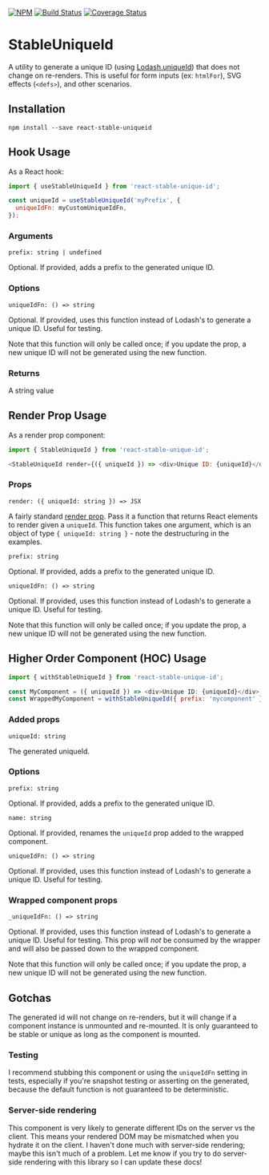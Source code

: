 [![NPM](https://img.shields.io/npm/v/react-stable-uniqueid.svg)](https://www.npmjs.com/package/react-stable-uniqueid)
[![Build Status](https://travis-ci.org/dallonf/react-stable-uniqueid.svg?branch=master)](https://travis-ci.org/dallonf/react-stable-uniqueid)
[![Coverage Status](https://coveralls.io/repos/dallonf/react-stable-uniqueid/badge.svg?branch=master&service=github)](https://coveralls.io/github/dallonf/react-stable-uniqueid?branch=master)

# StableUniqueId

A utility to generate a unique ID (using [Lodash.uniqueId](https://lodash.com/docs/4.17.4#uniqueId)) that does not change on re-renders. This is useful for form inputs (ex: `htmlFor`), SVG effects (`<defs>`), and other scenarios.

## Installation

```
npm install --save react-stable-uniqueid
```

## Hook Usage

As a React hook:

```js
import { useStableUniqueId } from 'react-stable-unique-id';

const uniqueId = useStableUniqueId('myPrefix', {
  uniqueIdFn: myCustomUniqueIdFn,
});
```

### Arguments

`prefix: string | undefined`

Optional. If provided, adds a prefix to the generated unique ID.

### Options

`uniqueIdFn: () => string`

Optional. If provided, uses this function instead of Lodash's to generate a unique ID. Useful for testing.

Note that this function will only be called once; if you update the prop, a new unique ID will not be generated using the new function.

### Returns

A string value

## Render Prop Usage

As a render prop component:

```js
import { StableUniqueId } from 'react-stable-unique-id';

<StableUniqueId render={({ uniqueId }) => <div>Unique ID: {uniqueId}</div>} />;
```

### Props

`render: ({ uniqueId: string }) => JSX`

A fairly standard [render prop](https://cdb.reacttraining.com/use-a-render-prop-50de598f11ce). Pass it a function that returns React elements to render given a `uniqueId`. This function takes one argument, which is an object of type `{ uniqueId: string }` - note the destructuring in the examples.

`prefix: string`

Optional. If provided, adds a prefix to the generated unique ID.

`uniqueIdFn: () => string`

Optional. If provided, uses this function instead of Lodash's to generate a unique ID. Useful for testing.

Note that this function will only be called once; if you update the prop, a new unique ID will not be generated using the new function.

## Higher Order Component (HOC) Usage

```js
import { withStableUniqueId } from 'react-stable-unique-id';

const MyComponent = ({ uniqueId }) => <div>Unique ID: {uniqueId}</div>;
const WrappedMyComponent = withStableUniqueId({ prefix: 'mycomponent' });
```

### Added props

`uniqueId: string`

The generated uniqueId.

### Options

`prefix: string`

Optional. If provided, adds a prefix to the generated unique ID.

`name: string`

Optional. If provided, renames the `uniqueId` prop added to the wrapped component.

`uniqueIdFn: () => string`

Optional. If provided, uses this function instead of Lodash's to generate a unique ID. Useful for testing.

### Wrapped component props

`_uniqueIdFn: () => string`

Optional. If provided, uses this function instead of Lodash's to generate a unique ID. Useful for testing. This prop will _not_ be consumed by the wrapper and will also be passed down to the wrapped component.

Note that this function will only be called once; if you update the prop, a new unique ID will not be generated using the new function.

## Gotchas

The generated id will not change on re-renders, but it will change if a component instance is unmounted and re-mounted. It is only guaranteed to be stable or unique as long as the component is mounted.

### Testing

I recommend stubbing this component or using the `uniqueIdFn` setting in tests, especially if you're snapshot testing or asserting on the generated, because the default function is not guaranteed to be deterministic.

### Server-side rendering

This component is very likely to generate different IDs on the server vs the client. This means your rendered DOM may be mismatched when you hydrate it on the client. I haven't done much with server-side rendering; maybe this isn't much of a problem. Let me know if you try to do server-side rendering with this library so I can update these docs!
